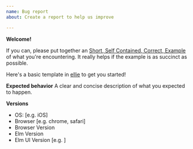 ```yaml
---
name: Bug report
about: Create a report to help us improve

---
```


**Welcome!**

If you can, please put together an [Short, Self Contained, Correct, Example](http://sscce.org/) of what you're encountering.  It really helps if the example is as succinct as possible.

Here's a basic template in [ellie](https://ellie-app.com/3fhCyrxjLw3a1) to get you started!

**Expected behavior**
A clear and concise description of what you expected to happen.

**Versions**
 - OS: [e.g. iOS]
 - Browser [e.g. chrome, safari]
 - Browser Version
 - Elm Version
 - Elm UI Version [e.g. ]
